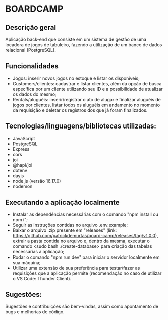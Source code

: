 # BOARDCAMP

## Descrição geral
Aplicação back-end que consiste em um sistema de gestão de uma locadora de jogos de tabuleiro, fazendo a utilização de um banco de dados relacional (PostgreSQL).

## Funcionalidades
- Jogos: inserir novos jogos no estoque e listar os disponíveis;
- Customers/clientes: cadastrar e listar clientes, além da opção de busca específica por um cliente utilizando seu ID e a possibilidade de atualizar os dados do mesmo;
- Rentals/aluguéis: inserir/registrar o ato de alugar e finalizar aluguéis de jogos por clientes, listar todos os aluguéis em andamento no momento da requisição e deletar os registros dos que já foram finalizados.

## Tecnologias/linguagens/bibliotecas utilizadas:

- JavaScript
- PostgreSQL
- Express
- cors
- joi
- @hapi/joi
- dotenv
- dayjs
- node.js (versão 16.17.0)
- nodemon

## Executando a aplicação localmente
- Instalar as dependências necessárias com o comando "npm install ou npm i";
- Seguir as instruções contidas no arquivo .env.example;
- Baixar o arquivo .zip presente em "releases" (link: https://github.com/patrickdemurtas/board-camp/releases/tag/v1.0.0), extrair a pasta contida no arquivo e, dentro da mesma, executar o comando <sudo bash ./create-database> para criação das tabelas necessárias à aplicação;
- Rodar o comando "npm run dev" para iniciar o servidor localmente em sua máquina;
- Utilizar uma extensão de sua preferência para testar/fazer as requisições que a aplicação permite (recomendação no caso de utilizar o VS Code: Thunder Client).

## Sugestões:
Sugestões e contribuições são bem-vindas, assim como apontamento de bugs e melhorias de código.